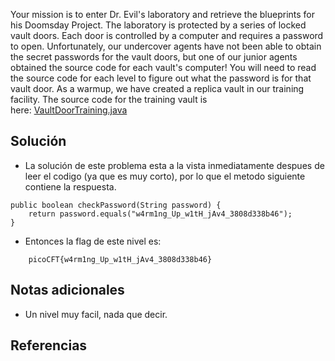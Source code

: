 Your mission is to enter Dr. Evil's laboratory and retrieve the blueprints for his Doomsday Project. The laboratory is protected by a series of locked vault doors. Each door is controlled by a computer and requires a password to open. Unfortunately, our undercover agents have not been able to obtain the secret passwords for the vault doors, but one of our junior agents obtained the source code for each vault's computer! You will need to read the source code for each level to figure out what the password is for that vault door. As a warmup, we have created a replica vault in our training facility. The source code for the training vault is here: [VaultDoorTraining.java](https://jupiter.challenges.picoctf.org/static/03c960ddcc761e6f7d1722d8e6212db3/VaultDoorTraining.java)

## Solución
- La solución de este problema esta a la vista inmediatamente despues de leer el codigo (ya que es muy corto), por lo que el metodo siguiente contiene la respuesta.

```java()
public boolean checkPassword(String password) {  
    return password.equals("w4rm1ng_Up_w1tH_jAv4_3808d338b46");  
}
```

- Entonces la flag de este nivel es:

```bash()  
    picoCFT{w4rm1ng_Up_w1tH_jAv4_3808d338b46}
```
## Notas adicionales
- Un nivel muy facil, nada que decir.

## Referencias 